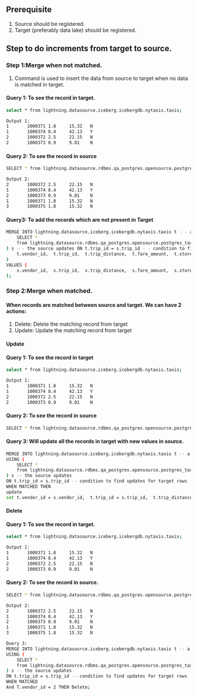 
## Prerequisite 
1.	Source should be registered.
2.	Target (preferably data lake) should be registered.

## Step to do increments from target to source.

### Step 1:Merge when not matched.
1. Command is used to insert the data from source to target when no data is matched in target.

#### Query 1: To see the record in target.
```bash
select * from lightning.datasource.iceberg.icebergdb.nytaxis.taxis;
```
```bash
Output 1: 
1       1000371 1.8     15.32   N
1       1000374 8.4     42.13   Y
2       1000372 2.5     22.15   N
2       1000373 0.9     9.01    N
```

#### Query 2: To see the record in source
```bash
SELECT * from lightning.datasource.rdbms.qa_postgres.opensource.postgres_taxi;
```
```bash
Output 2:
2       1000372 2.5     22.15   N
1       1000374 8.4     42.13   Y
2       1000373 0.9     9.01    N
1       1000371 1.8     15.32   N
3       1000375 1.8     15.32   N
```

#### Query3: To add the records which are not present in Target
```bash
MERGE INTO lightning.datasource.iceberg.icebergdb.nytaxis.taxis t - - a target table USING (
    SELECT *
    from lightning.datasource.rdbms.qa_postgres.opensource.postgres_taxi
) s - - the source updates ON t.trip_id = s.trip_id - - condition to find updates for target rows WHEN NOT MATCHED THEN INSERT (
    t.vendor_id,  t.trip_id,  t.trip_distance,  t.fare_amount,  t.store_and_fwd_flag
)
VALUES (
    s.vendor_id,  s.trip_id,  s.trip_distance,  s.fare_amount,  s.store_and_fwd_flag
);
```

### Step 2:Merge when matched.
#### When records are matched between source and target. We can have 2 actions:
1.	Delete: Delete the matching record from target
2.	Update: Update the matching record from target


#### Update
#### Query 1: To see the record in target
```bash
select * from lightning.datasource.iceberg.icebergdb.nytaxis.taxis;
```
```bash
Output 1: 
1       1000371 1.8     15.32   N
1       1000374 8.4     42.13   Y
2       1000372 2.5     22.15   N
2       1000373 0.9     9.01    N
```
#### Query 2: To see the record in source
```bash
SELECT * from lightning.datasource.rdbms.qa_postgres.opensource.postgres_taxi;
```

#### Query 3: Will update all the records in target with new values in source.
```bash
MERGE INTO lightning.datasource.iceberg.icebergdb.nytaxis.taxis t -- a target table
USING (
    SELECT *
    from lightning.datasource.rdbms.qa_postgres.opensource.postgres_taxi
) s -- the source updates
ON t.trip_id = s.trip_id -- condition to find updates for target rows
WHEN MATCHED THEN
update
set t.vendor_id = s.vendor_id,  t.trip_id = s.trip_id,  t.trip_distance = s.trip_distance,  t.fare_amount = s.fare_amount,  t.store_and_fwd_flag = s.store_and_fwd_flag;
```

#### Delete
#### Query 1: To see the record in target.
```bash
select * from lightning.datasource.iceberg.icebergdb.nytaxis.taxis;
```
```bash
Output 1: 
1       1000371 1.8     15.32   N
1       1000374 8.4     42.13   Y
2       1000372 2.5     22.15   N
2       1000373 0.9     9.01    N
```

#### Query 2: To see the record in source.
```bash
SELECT * from lightning.datasource.rdbms.qa_postgres.opensource.postgres_taxi;
```
```bash
Output 2:
2       1000372 2.5     22.15   N
1       1000374 8.4     42.13   Y
2       1000373 0.9     9.01    N
1       1000371 1.8     15.32   N
3       1000375 1.8     15.32   N
```
```bash
Query 3:
MERGE INTO lightning.datasource.iceberg.icebergdb.nytaxis.taxis t -- a target table
USING (
    SELECT *
    from lightning.datasource.rdbms.qa_postgres.opensource.postgres_taxi
) s -- the source updates
ON t.trip_id = s.trip_id -- condition to find updates for target rows
WHEN MATCHED
And T.vendor_id = 2 THEN Delete;
```
